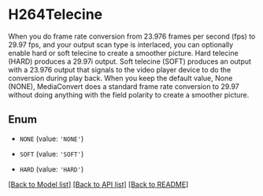 # H264Telecine

When you do frame rate conversion from 23.976 frames per second (fps) to 29.97 fps, and your output scan type is interlaced, you can optionally enable hard or soft telecine to create a smoother picture. Hard telecine (HARD) produces a 29.97i output. Soft telecine (SOFT) produces an output with a 23.976 output that signals to the video player device to do the conversion during play back. When you keep the default value, None (NONE), MediaConvert does a standard frame rate conversion to 29.97 without doing anything with the field polarity to create a smoother picture.

## Enum

* `NONE` (value: `'NONE'`)

* `SOFT` (value: `'SOFT'`)

* `HARD` (value: `'HARD'`)

[[Back to Model list]](../README.md#documentation-for-models) [[Back to API list]](../README.md#documentation-for-api-endpoints) [[Back to README]](../README.md)


